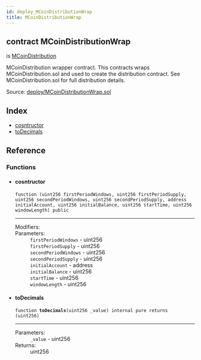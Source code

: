 ```yaml
---
id: deploy_MCoinDistributionWrap
title: MCoinDistributionWrap
---
```


<div class="contract-doc"><div class="contract"><h2 class="contract-header"><span class="contract-kind">contract</span> MCoinDistributionWrap</h2><p class="base-contracts"><span>is</span> <a href="distribution_MCoinDistribution.html">MCoinDistribution</a></p><p class="description">MCoinDistribution wrapper contract. This contracts wraps MCoinDistribution.sol and used to create the distribution contract. See MCoinDistribution.sol for full distribution details.</p><div class="source">Source: <a href="https://github.com/Monetary-Foundation/MonetaryCoin/blob/v1.0.0/contracts/deploy/MCoinDistributionWrap.sol" target="_blank">deploy/MCoinDistributionWrap.sol</a></div></div><div class="index"><h2>Index</h2><ul><li><a href="deploy_MCoinDistributionWrap.html#">cosntructor</a></li><li><a href="deploy_MCoinDistributionWrap.html#toDecimals">toDecimals</a></li></ul></div><div class="reference"><h2>Reference</h2><div class="functions"><h3>Functions</h3><ul><li><div class="item function"><span id="cosntructor" class="anchor-marker"></span><h4 class="name">cosntructor</h4><div class="body"><code class="signature">function <strong></strong><span>(uint256 firstPeriodWindows, uint256 firstPeriodSupply, uint256 secondPeriodWindows, uint256 secondPeriodSupply, address initialAccount, uint256 initialBalance, uint256 startTime, uint256 windowLength) </span><span>public </span></code><hr/><dl><dt><span class="label-modifiers">Modifiers:</span></dt><dd></dd><dt><span class="label-parameters">Parameters:</span></dt><dd><div><code>firstPeriodWindows</code> - uint256</div><div><code>firstPeriodSupply</code> - uint256</div><div><code>secondPeriodWindows</code> - uint256</div><div><code>secondPeriodSupply</code> - uint256</div><div><code>initialAccount</code> - address</div><div><code>initialBalance</code> - uint256</div><div><code>startTime</code> - uint256</div><div><code>windowLength</code> - uint256</div></dd></dl></div></div></li><li><div class="item function"><span id="toDecimals" class="anchor-marker"></span><h4 class="name">toDecimals</h4><div class="body"><code class="signature">function <strong>toDecimals</strong><span>(uint256 _value) </span><span>internal </span><span>pure </span><span>returns  (uint256) </span></code><hr/><dl><dt><span class="label-parameters">Parameters:</span></dt><dd><div><code>_value</code> - uint256</div></dd><dt><span class="label-return">Returns:</span></dt><dd>uint256</dd></dl></div></div></li></ul></div></div></div>
